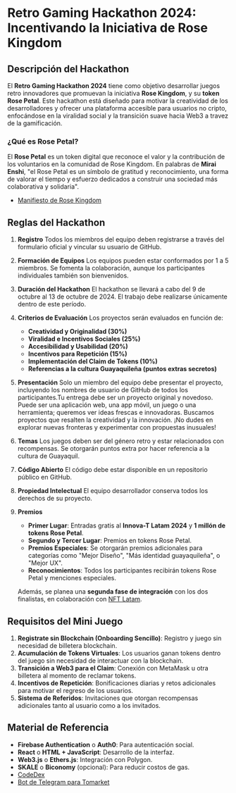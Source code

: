 # Retro Gaming Hackathon 2024: Incentivando la Iniciativa de Rose Kingdom

## Descripción del Hackathon

El **Retro Gaming Hackathon 2024** tiene como objetivo desarrollar juegos retro innovadores que promuevan la iniciativa **Rose Kingdom**, y su **token Rose Petal**. Este hackathon está diseñado para motivar la creatividad de los desarrolladores y ofrecer una plataforma accesible para usuarios no cripto, enfocándose en la viralidad social y la transición suave hacia Web3 a travez de la gamificación.

### ¿Qué es Rose Petal?

El **Rose Petal** es un token digital que reconoce el valor y la contribución de los voluntarios en la comunidad de Rose Kingdom. En palabras de **Mirai Enshi**, "el Rose Petal es un símbolo de gratitud y reconocimiento, una forma de valorar el tiempo y esfuerzo dedicados a construir una sociedad más colaborativa y solidaria".

- [Manifiesto de Rose Kingdom](https://medium.com/@Mirai_Enshi/rose-kingdom-un-experimento-social-en-la-web-3-0-c8d8447bbaf7)

## Reglas del Hackathon

1. **Registro**
   Todos los miembros del equipo deben registrarse a través del formulario oficial y vincular su usuario de GitHub.

2. **Formación de Equipos**
   Los equipos pueden estar conformados por 1 a 5 miembros. Se fomenta la colaboración, aunque los participantes individuales también son bienvenidos.

3. **Duración del Hackathon**
   El hackathon se llevará a cabo del 9 de octubre al 13 de octubre de 2024. El trabajo debe realizarse únicamente dentro de este período.

4. **Criterios de Evaluación**
   Los proyectos serán evaluados en función de:
   - **Creatividad y Originalidad (30%)**
   - **Viralidad e Incentivos Sociales (25%)**
   - **Accesibilidad y Usabilidad (20%)**
   - **Incentivos para Repetición (15%)**
   - **Implementación del Claim de Tokens (10%)**
   - **Referencias a la cultura Guayaquileña (puntos extras secretos)**
  
5. **Presentación**
    Solo un miembro del equipo debe presentar el proyecto, incluyendo los nombres de usuario de GitHub de todos los participantes.Tu entrega debe ser un proyecto original y novedoso. Puede ser una aplicación web, una app móvil, un juego o una herramienta; queremos ver ideas frescas e innovadoras. Buscamos proyectos que resalten la creatividad y la innovación. ¡No dudes en explorar nuevas fronteras y experimentar con propuestas inusuales!

6. **Temas**
   Los juegos deben ser del género retro y estar relacionados con recompensas. Se otorgarán puntos extra por hacer referencia a la cultura de Guayaquil.

7. **Código Abierto**
   El código debe estar disponible en un repositorio público en GitHub.

8. **Propiedad Intelectual**
   El equipo desarrollador conserva todos los derechos de su proyecto.

9. **Premios**
   - **Primer Lugar**: Entradas gratis al **Innova-T Latam 2024** y **1 millón de tokens Rose Petal**.
   - **Segundo y Tercer Lugar**: Premios en tokens Rose Petal.
   - **Premios Especiales**: Se otorgarán premios adicionales para categorías como "Mejor Diseño", "Más identidad guayaquileña", o "Mejor UX".
   - **Reconocimientos**: Todos los participantes recibirán tokens Rose Petal y menciones especiales.

   Además, se planea una **segunda fase de integración** con los dos finalistas, en colaboración con [NFT Latam](https://www.nftslatam.art/).

## Requisitos del Mini Juego

1. **Registrate sin Blockchain (Onboarding Sencillo)**: Registro y juego sin necesidad de billetera blockchain.
2. **Acumulación de Tokens Virtuales**: Los usuarios ganan tokens dentro del juego sin necesidad de interactuar con la blockchain.
3. **Transición a Web3 para el Claim**: Conexión con MetaMask u otra billetera al momento de reclamar tokens.
4. **Incentivos de Repetición**: Bonificaciones diarias y retos adicionales para motivar el regreso de los usuarios.
5. **Sistema de Referidos**: Invitaciones que otorgan recompensas adicionales tanto al usuario como a los invitados.

## Material de Referencia

- **Firebase Authentication** o **Auth0**: Para autenticación social.
- **React** o **HTML + JavaScript**: Desarrollo de la interfaz.
- **Web3.js** o **Ethers.js**: Integración con Polygon.
- **SKALE** o **Biconomy** (opcional): Para reducir costos de gas.
- [CodeDex](https://www.codedex.io/)
- [Bot de Telegram para Tomarket](https://t.me/Tomarket_ai_bot/app?startapp=0000S4bi)
